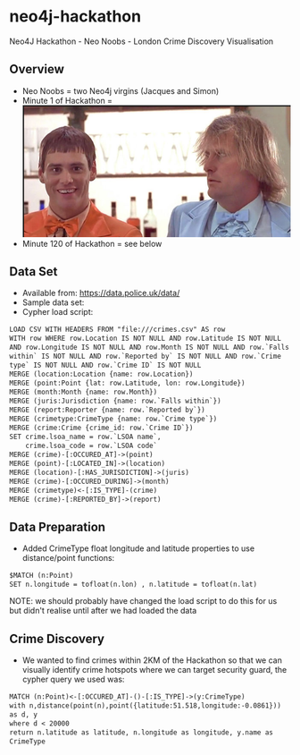 # neo4j-hackathon
Neo4J Hackathon - Neo Noobs - London Crime Discovery Visualisation 

## Overview
* Neo Noobs = two Neo4j virgins (Jacques and Simon)
* Minute 1 of Hackathon = 
![Noob and Noob](/resources/noobs.PNG?raw=true)
* Minute 120 of Hackathon = see below

## Data Set
* Available from: https://data.police.uk/data/
* Sample data set:
* Cypher load script:
```
LOAD CSV WITH HEADERS FROM "file:///crimes.csv" AS row
WITH row WHERE row.Location IS NOT NULL AND row.Latitude IS NOT NULL AND row.Longitude IS NOT NULL AND row.Month IS NOT NULL AND row.`Falls within` IS NOT NULL AND row.`Reported by` IS NOT NULL AND row.`Crime type` IS NOT NULL AND row.`Crime ID` IS NOT NULL
MERGE (location:Location {name: row.Location})
MERGE (point:Point {lat: row.Latitude, lon: row.Longitude})
MERGE (month:Month {name: row.Month})
MERGE (juris:Jurisdiction {name: row.`Falls within`})
MERGE (report:Reporter {name: row.`Reported by`})
MERGE (crimetype:CrimeType {name: row.`Crime type`})
MERGE (crime:Crime {crime_id: row.`Crime ID`})
SET crime.lsoa_name = row.`LSOA name`,
    crime.lsoa_code = row.`LSOA code`
MERGE (crime)-[:OCCURED_AT]->(point)
MERGE (point)-[:LOCATED_IN]->(location)
MERGE (location)-[:HAS_JURISDICTION]->(juris)
MERGE (crime)-[:OCCURED_DURING]->(month)
MERGE (crimetype)<-[:IS_TYPE]-(crime)
MERGE (crime)-[:REPORTED_BY]->(report)
```

## Data Preparation
* Added CrimeType float longitude and latitude properties to use distance/point functions:
```
$MATCH (n:Point) 
SET n.longitude = tofloat(n.lon) , n.latitude = tofloat(n.lat) 
```
NOTE: we should probably have changed the load script to do this for us but didn't realise until after we had loaded the data

## Crime Discovery
* We wanted to find crimes within 2KM of the Hackathon so that we can visually identify crime hotspots where we can target security guard, the cypher query we used was:
```
MATCH (n:Point)<-[:OCCURED_AT]-()-[:IS_TYPE]->(y:CrimeType)
with n,distance(point(n),point({latitude:51.518,longitude:-0.0861})) as d, y
where d < 20000
return n.latitude as latitude, n.longitude as longitude, y.name as CrimeType
```
